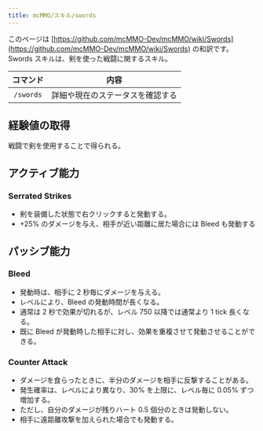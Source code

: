 ```yaml
---
title: mcMMO/スキル/swords
---
```


このページは [https://github.com/mcMMO-Dev/mcMMO/wiki/Swords](https://github.com/mcMMO-Dev/mcMMO/wiki/Swords) の和訳です。
Swords スキルは、剣を使った戦闘に関するスキル。

|コマンド|内容|
|:------:|:--:|
|`/swords`|詳細や現在のステータスを確認する|

## 経験値の取得
戦闘で剣を使用することで得られる。

## アクティブ能力

### Serrated Strikes
  * 剣を装備した状態で右クリックすると発動する。
  * +25% のダメージを与え、相手が近い距離に居た場合には Bleed も発動する

## パッシブ能力

### Bleed
  * 発動時は、相手に 2 秒毎にダメージを与える。
  * レベルにより、Bleed の発動時間が長くなる。
  * 通常は 2 秒で効果が切れるが、レベル 750 以降では通常より 1 tick 長くなる。
  * 既に Bleed が発動時した相手に対し、効果を重複させて発動させることができる。

### Counter Attack
  * ダメージを食らったときに、半分のダメージを相手に反撃することがある。
  * 発生確率は、レベルにより異なり、30% を上限に、レベル毎に 0.05% ずつ増加する。
  * ただし、自分のダメージが残りハート 0.5 個分のときは発動しない。
  * 相手に遠距離攻撃を加えられた場合でも発動する。

